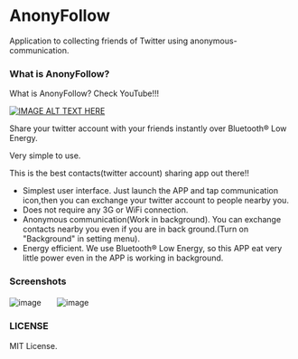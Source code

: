 AnonyFollow
===========

Application to collecting friends of Twitter using anonymous-communication.

### What is AnonyFollow?

What is AnonyFollow? Check YouTube!!!

[![IMAGE ALT TEXT HERE](http://img.youtube.com/vi/AyJAX1-am-Q/0.jpg)](http://www.youtube.com/watch?v=AyJAX1-am-Q)

Share your twitter account with your friends instantly over Bluetooth® Low Energy.

Very simple to use.

This is the best contacts(twitter account) sharing app out there!!

 * Simplest user interface. Just launch the APP and tap communication icon,then you can exchange your twitter account to people nearby you.
 * Does not require any 3G or WiFi connection.
 * Anonymous communication(Work in background). You can exchange contacts nearby you even if you are in back ground.(Turn on "Background" in setting menu).
 * Energy efficient. We use Bluetooth® Low Energy, so this APP eat very little power even in the APP is working in background.
 
### Screenshots

![image](http://sonson.s3.amazonaws.com/AnonyFollow01.png)　　![image](http://sonson.s3.amazonaws.com/AnonyFollow02.png)

### LICENSE

MIT License.